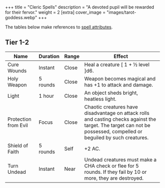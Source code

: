 +++
title = "Cleric Spells"
description = "A devoted pupil will be rewarded for their fervor."
weight = 2
[extra] 
cover_image = "images/tarot-goddess.webp"
+++

The tables below make references to
[spell attributes](@/rules/spellcasting.md#spell-attributes).

## Tier 1-2

| Name                 | Duration | Range | Effect                                                                                                                                                               |
| -------------------- | -------- | ----- | -------------------------------------------------------------------------------------------------------------------------------------------------------------------- |
| Cure Wounds          | Instant  | Close | Heal a creature [ 1 + ½ level ]d6.                                                                                                                                   |
| Holy Weapon          | 5 rounds | Close | Weapon becomes magical and has +1 to attack and damage.                                                                                                              |
| Light                | 1 hour   | Close | An object sheds bright, heatless light.                                                                                                                              |
| Protection from Evil | Focus    | Close | Chaotic creatures have disadvantage on attack rolls and casting checks against the target. The target can not be possessed, compelled or beguiled by such creatures. |
| Shield of Faith      | 5 rounds | Self  | +2 AC.                                                                                                                                                               |
| Turn Undead          | Instant  | Near  | Undead creatures must make a CHA check or flee for 5 rounds. If they fail by 10 or more, they are destroyed.                                                         |
